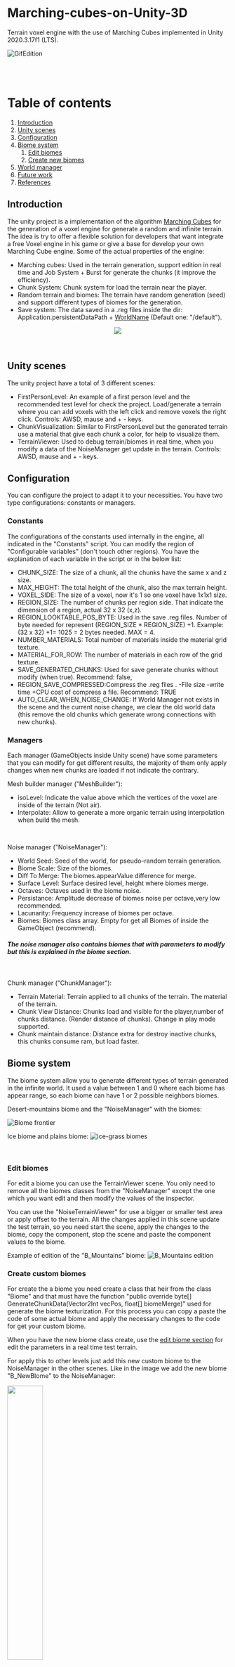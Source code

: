 # Marching-cubes-on-Unity-3D
Terrain voxel engine with the use of Marching Cubes implemented in Unity 2020.3.17f1 (LTS).

![GifEdition](https://user-images.githubusercontent.com/58559223/91642654-6b216500-ea2d-11ea-8f30-cee65a9864c1.gif)

</br>
</br>

# Table of contents
1. [Introduction](#introduction)
2. [Unity scenes](#unityScenes)
3. [Configuration](#configuration)
4. [Biome system](#biomeSystem)
    1. [Edit biomes](#subparagraph4-1)
    2. [Create new biomes](#subparagraph4-1)
5. [World manager](#worldmanager)
6. [Future work](#futureWork)
7. [References](#references)

## Introduction <a name="introduction"></a>
The unity project is a implementation of the algorithm [Marching Cubes](http://paulbourke.net/geometry/polygonise/) for the generation of a voxel engine for generate a random and infinite terrain. The idea is try to offer a flexible solution for developers that want integrate a free Voxel engine in his game or give a base for develop your own Marching Cube engine. Some of the actual properties of the engine:
* Marching cubes: Used in the terrain generation, support edition in real time and Job System + Burst for generate the chunks (it improve the efficiency).
* Chunk System: Chunk system for load the terrain near the player.
* Random terrain and biomes: The terrain have random generation (seed) and support different types of biomes for the generation.
* Save system: The data saved in a .reg files inside the dir: Application.persistentDataPath + [WorldName](#worldmanager) (Default one: "/default").


<p align="center">
  <img src="https://user-images.githubusercontent.com/58559223/91642287-627b5f80-ea2a-11ea-96ae-018e0e4b2488.png">
</p>
</br>

## Unity scenes <a name="unityScenes"></a>
The unity project have a total of 3 different scenes:
* FirstPersonLevel: An example of a first person level and the recommended test level for check the project. Load/generate a terrain where you can add voxels with the left click and remove voxels the right click. Controls: AWSD, mause and + - keys.
* ChunkVisualization: Similar to FirstPersonLevel but the generated terrain use a material that give each chunk a color, for help to visualize them.
* TerrainViewer: Used to debug terrain/biomes in real time, when you modify a data of the NoiseManager get update in the terrain. Controls: AWSD, mause and + - keys.

## Configuration <a name="configuration"></a>
You can configure the project to adapt it to your necessities. You have two type configurations: constants or managers.
### Constants
The configurations of the constants used internally in the engine, all indicated in the "Constants" script. You can modify the region of "Configurable variables" (don't touch other regions). You have the explanation of each variable in the script or in the below list: 
* CHUNK_SIZE: The size of a chunk, all the chunks have the same x and z size.
* MAX_HEIGHT: The total height of the chunk, also the max terrain height.
* VOXEL_SIDE: The size of a voxel, now it's 1 so one voxel have 1x1x1 size.
* REGION_SIZE: The number of chunks per region side. That indicate the dimension of a region, actual 32 x 32 (x,z).
* REGION_LOOKTABLE_POS_BYTE: Used in the save .reg files. Number of byte needed for represent (REGION_SIZE * REGION_SIZE) +1. Example: (32 x 32) +1= 1025 = 2 bytes needed.  MAX = 4.
* NUMBER_MATERIALS: Total number of materials inside the material grid texture.
* MATERIAL_FOR_ROW: The number of materials in each row of the grid texture.
* SAVE_GENERATED_CHUNKS: Used for save generate chunks without modify (when true). Recommend: false,
* REGION_SAVE_COMPRESSED:Compress the .reg files . -File size -write time +CPU cost of compress a file. Recommend: TRUE
* AUTO_CLEAR_WHEN_NOISE_CHANGE: If World Manager not exists in the scene and the current noise change, we clear the old world data (this remove the old chunks which generate wrong connections with new chunks).

### Managers
Each manager (GameObjects inside Unity scene) have some parameters that you can modify for get different results, the majority of them only apply changes when new chunks are loaded if not indicate the contrary.

Mesh builder manager ("MeshBuilder"):
* isoLevel: Indicate the value above which the vertices of the voxel are inside of the terrain (Not air).
* Interpolate: Allow to generate a more organic terrain using interpolation when build the mesh.

</br>

Noise manager ("NoiseManager"): 
* World Seed: Seed of the world, for pseudo-random  terrain generation.
* Biome Scale: Size of the biomes.
* Diff To Merge: The biomes.appearValue difference for merge.
* Surface Level: Surface desired level, height where biomes merge.
* Octaves: Octaves used in the biome noise.
* Persistance: Amplitude decrease of biomes noise per octave,very low recommended.
* Lacunarity: Frequency increase of biomes per octave.
* Biomes: Biomes class array. Empty for get all Biomes of inside the GameObject (recommend).

##### The noise manager also contains biomes that with parameters to modify but this is explained in the biome section.
</br>

Chunk manager ("ChunkManager"): 
* Terrain Material: Terrain applied to all chunks of the terrain. The material of the terrain.
* Chunk View Distance: Chunks load and visible for the player,number of chunks distance. (Render distance of chunks). Change in play mode supported.
* Chunk maintain distance: Distance extra for destroy inactive chunks, this chunks consume ram, but load faster.

## Biome system<a name="biomeSystem"></a>
The biome system allow you to generate different types of terrain generated in the infinite world. It used a value between 1 and 0 where each biome has appear range, so each biome can have 1 or 2 possible neighbors biomes.

Desert-mountains biome and the "NoiseManager" with the biomes:

![Biome frontier](https://user-images.githubusercontent.com/58559223/91642278-555e7080-ea2a-11ea-9aa9-d8181c0b4b9c.png)

Ice biome and plains biome:
![ice-grass biomes](https://user-images.githubusercontent.com/58559223/91643239-b9386780-ea31-11ea-833e-7a63fc70727e.png)

</br>

### Edit biomes<a name="subparagraph4-1"></a>
For edit a biome you can use the TerrainViewer scene. You only need to remove all the biomes classes from the "NoiseManager" except the one which you want edit and then modify the values of the inspector.

You can use the "NoiseTerrainViewer" for use a bigger or smaller test area or apply offset to the terrain. All the changes applied in this scene update the test terrain, so you need start the scene, apply the changes to the biome, copy the component, stop the scene and paste the component values to the biome.

Example of edition of the "B_Mountains" biome:
![B_Mountains edition](https://user-images.githubusercontent.com/58559223/94999078-200fea00-05b7-11eb-8a27-ed4f774b4980.gif)

### Create custom biomes<a name="subparagraph4-1"></a>
For create the a biome you need create a class that heir from the class "Biome" and that must have the function "public override byte[] GenerateChunkData(Vector2Int vecPos, float[] biomeMerge)" used for generate the biome texturization. For this process you can copy a paste the code of some actual biome and apply the necessary changes to the code for get your custom biome. 

When you have the new biome class create, use the [edit biome section](#subparagraph4-1) for edit the parameters in a real time test terrain.

For apply this to other levels just add this new custom biome to the NoiseManager in the other scenes. Like in the image we add the new biome "B_NewBIome" to the NoiseManager:

<img width="40%" src="https://user-images.githubusercontent.com/58559223/91642253-2811c280-ea2a-11ea-8977-2c799d6e01c9.PNG">
<br><br>

## World Manager<a name="worldmanager"></a>
The world manager is a **optional** manager (if not exist "default" world name is selected)  to support multiple worlds folder system, just to allow multiple games in different worlds. You can found the prefab in "Assets > Marching Cubes > WorldManager", this prefab contain a gameobject with the manager script.
This manager supports:
* Change default world when manager is instanced: You can change the public variable "World" on inspector for select the loaded world. The default name if not change the variable or the manager is not instanced is "default".
* Fast access button to worlds data folder on script: Exists a button on the inspector at the end of the script, that allow you to open the computer folder where all data/worlds are stored.
* Functions for menu: If you open the script you can see the multiple function that the manager support, get all the worlds created, get the current selected world, select/create a new world o see the data size of world. The idea is that you have all this functions for create a world menu or similar.


## Future work <a name="futureWork"></a>
The priority of next update will be:
* Fix the texturization system: The texturizations is not correct and can be visible in geometrical textures (ex: brick textures). Update: Some improvements but need some fixes.
* ~~Support of multiple worlds in the ChunkSystem/file system (Actual only one word is used by all levels)~~ (WorldManager added).
* Different types of terrain modifications.

Others futures updates:
* Upgrade the biome system for support 2D noise biome creator (Actual the biome is created using 1D noise from 0-1).
* Add a vegetation system to the biome system.
* Cave system suApport for NoiseManager/Biome system.
* Extend the Job System and Burst to the NoiseManager (efficiency improvements).
* Add support to filesystem to save entities (animals, monsters ...)
* Add a LOD system for the far chunks of the player.



## References <a name="references"></a>
The Marching Cube algorithm:
* Polygonising a scalar field (Paul Bourke): http://paulbourke.net/geometry/polygonise/
* Coding Adventure: Marching Cubes (Sebastian Lague): https://www.youtube.com/watch?v=M3iI2l0ltbE / https://github.com/SebLague/Marching-Cubes


Noise system:
* Procedural Landmass Generation (Sebastian Lague): https://www.youtube.com/watch?v=WP-Bm65Q-1Y&list=PLFt_AvWsXl0eBW2EiBtl_sxmDtSgZBxB3&index=2

* Making maps with noise functions (Red Blob Games): https://www.redblobgames.com/maps/terrain-from-noise/

Others:
* Region file system (Seed Of Andromeda): https://www.seedofandromeda.com/blogs/1-creating-a-region-file-system-for-a-voxel-game

* Textures used in the terrain (Hannes Delbeke): https://hannesdelbeke.blogspot.com/2012/10/handpainted-textures.html
